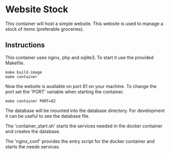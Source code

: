 # Website Stock
This container will host a simple website. This website is used to manage a stock of items (preferable groceries).

## Instructions
This container uses nginx, php and sqlite3.
To start it use the provided Makefile.

```Shellscript
make build-image
make container
```

Now the website is available on port 81 on your machine.
To change the port set the 'PORT' variable when starting the container.

```Shellscript
make container PORT=82
```

The database will be mounted into the database directory. 
For development it can be useful to see the database file.

The 'container_start.sh' starts the services needed in the docker container and creates the database.

The 'nginx_conf' provides the entry script for the docker container and starts the neede services.

